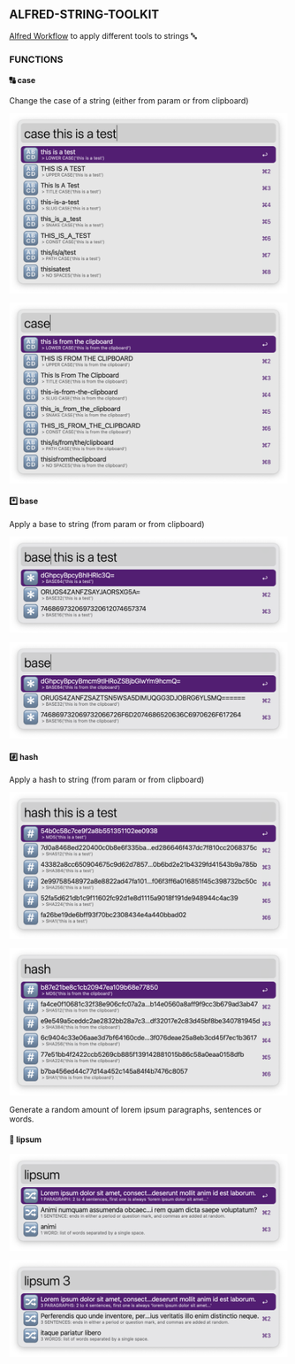 ## ALFRED-STRING-TOOLKIT

[Alfred Workflow](https://www.alfredapp.com/workflows/) to apply different tools to strings 🔤️


### FUNCTIONS

#### 🔠 case

Change the case of a string (either from param or from clipboard)

![parameters](./img/screenshots/case-parameters.png)

![clipboard](./img/screenshots/case-clipboard.png)


#### *️⃣ base

Apply a base to string (from param or from clipboard)

![parameters](./img/screenshots/base-parameters.png)

![clipboard](./img/screenshots/base-clipboard.png)


#### #️⃣ hash

Apply a hash to string (from param or from clipboard)

![parameters](./img/screenshots/hash-parameters.png)

![clipboard](./img/screenshots/hash-clipboard.png)

Generate a random amount of lorem ipsum paragraphs, sentences or words. 

#### 🔀 lipsum

![default](./img/screenshots/lipsum-default.png)

![parameters](./img/screenshots/lipsum-parameters.png)
